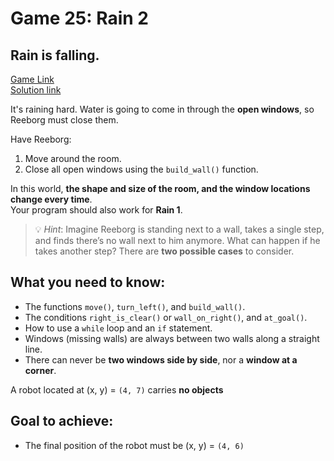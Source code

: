 # Game 25: Rain 2  

## Rain is falling.  
[Game Link](https://reeborg.ca/reeborg.html?lang=en&mode=python&menu=worlds%2Fmenus%2Freeborg_intro_en.json&name=Rain%202&url=worlds%2Ftutorial_en%2Frain2.json)  
[Solution link](rain2.py)

It's raining hard. Water is going to come in through the **open windows**, so Reeborg must close them.  

Have Reeborg:  
1. Move around the room.  
2. Close all open windows using the `build_wall()` function.  

In this world, **the shape and size of the room, and the window locations change every time**.  
Your program should also work for **Rain 1**.  

> 💡 *Hint*: Imagine Reeborg is standing next to a wall, takes a single step, and finds there’s no wall next to him anymore. What can happen if he takes another step? There are **two possible cases** to consider.  

## What you need to know:  
  - The functions `move()`, `turn_left()`, and `build_wall()`.  
  - The conditions `right_is_clear()` or `wall_on_right()`, and `at_goal()`.  
  - How to use a `while` loop and an `if` statement.  
  - Windows (missing walls) are always between two walls along a straight line.  
  - There can never be **two windows side by side**, nor a **window at a corner**.  

A robot located at (x, y) = `(4, 7)` carries **no objects**  

## Goal to achieve:  
  - The final position of the robot must be (x, y) = `(4, 6)`

